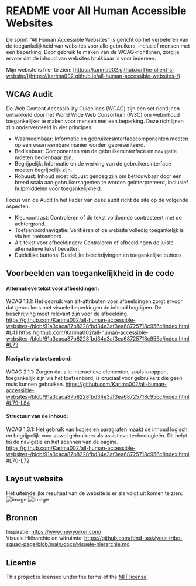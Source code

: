 # README voor All Human Accessible Websites
De sprint "All Human Accessible Websites" is gericht op het verbeteren van de toegankelijkheid van websites voor alle gebruikers, inclusief mensen met een beperking.  Door gebruik te maken van de WCAG-richtlijnen, zorg je ervoor dat de inhoud van websites bruikbaar is voor iedereen.

Mijn webiste is hier te zien: [https://karima002.github.io/The-client-s-website/](https://karima002.github.io/all-human-accessible-websites-/)


## WCAG Audit
De Web Content Accessibility Guidelines (WCAG) zijn een set richtlijnen ontwikkeld door het World Wide Web Consortium (W3C) om webinhoud toegankelijker te maken voor mensen met een beperking. Deze richtlijnen zijn onderverdeeld in vier principes:

- Waarneembaar: Informatie en gebruikersinterfacecomponenten moeten op een waarneembare manier worden gepresenteerd.
- Bedienbaar: Componenten van de gebruikersinterface en navigatie moeten bedienbaar zijn.
- Begrijpelijk: Informatie en de werking van de gebruikersinterface moeten begrijpelijk zijn.
- Robuust: Inhoud moet robuust genoeg zijn om betrouwbaar door een breed scala aan gebruikersagenten te worden geïnterpreteerd, inclusief hulpmiddelen voor toegankelijkheid.
 
Focus van de Audit
In het kader van deze audit richt de site op de volgende aspecten:

- Kleurcontrast: Controleren of de tekst voldoende contrasteert met de achtergrond.
- Toetsenbordnavigatie: Verifiëren of de website volledig toegankelijk is via het toetsenbord.
- Alt-tekst voor afbeeldingen: Controleren of afbeeldingen de juiste alternatieve tekst bevatten.
- Duidelijke buttons: Duidelijke beschrijvingen en toegankelijke buttons


## Voorbeelden van toegankelijkheid in de code

#### Alternatieve tekst voor afbeeldingen:

WCAG 1.1.1: Het gebruik van alt-attributen voor afbeeldingen zorgt ervoor dat gebruikers met visuele beperkingen de inhoud begrijpen. De beschrijving moet relevant zijn voor de afbeelding.
https://github.com/Karima002/all-human-accessible-websites-/blob/91a3caca87b8228fbd34e3af3ea68725718c956c/index.html#L41
https://github.com/Karima002/all-human-accessible-websites-/blob/91a3caca87b8228fbd34e3af3ea68725718c956c/index.html#L73

#### Navigatie via toetsenbord:

WCAG 2.1.1: Zorgen dat alle interactieve elementen, zoals knoppen, toegankelijk zijn via het toetsenbord, is cruciaal voor gebruikers die geen muis kunnen gebruiken.
https://github.com/Karima002/all-human-accessible-websites-/blob/91a3caca87b8228fbd34e3af3ea68725718c956c/index.html#L79-L84

#### Structuur van de inhoud:
WCAG 1.3.1: Het gebruik van kopjes en paragrafen maakt de inhoud logisch en begrijpelijk voor zowel gebruikers als assistieve technologieën. Dit helpt bij de navigatie en het scannen van de pagina.
https://github.com/Karima002/all-human-accessible-websites-/blob/91a3caca87b8228fbd34e3af3ea68725718c956c/index.html#L70-L72

## Layout website
Het uiteindelijke resultaat van de website is er als volgt uit komen te zien:
![image](https://github.com/user-attachments/assets/078ac6f5-75b7-494d-b07b-17a37bab7fe0)
![image](https://github.com/user-attachments/assets/559f5537-8114-4cc1-b2ba-893402b97be3)



## Bronnen
Inspiratie: https://www.newyorker.com/  
Visuele Hiërarchie en witruimte: https://github.com/fdnd-task/your-tribe-squad-page/blob/main/docs/visuele-hierarchie.md  



## Licentie
This project is licensed under the terms of the [MIT license](./LICENSE).
